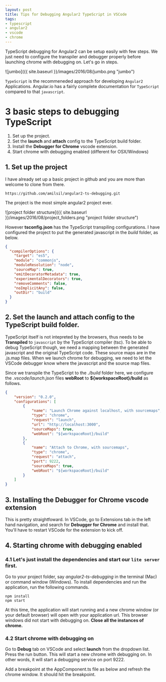 ```yaml
---
layout: post
title: Tips for Debugging Angular2 TypeScript in VSCode
tags:
- typescript
- angular2
- vscode
- chrome
---
```


TypeScript debugging for Angular2 can be setup easily with few steps. We just need to configure the transpiler and debugger properly before launching chrome with debugging on. Let's go in steps. 

![jumbo]({{ site.baseurl }}/images/2016/08/jumbo.png "jumbo")

`TypeScript` is the recommeneded approach for developing `Angular2` Applications. Angular.io has a fairly complete documentation for `TypeScript` compared to that `javascript`.

# 3 basic steps to debugging TypeScript

1. Set up the project.
2. Set the **launch** and **attach** config to the TypeScript build folder.
2. Install the **Debugger for Chrome** vscode extension.
3. Start chrome with debugging enabled (different for OSX/Windows)

## 1. Set up the project

I have already set up a basic project in github and you are more than welcome to clone from there.

```text
https://github.com/amilsil/angular2-ts-debugging.git
```

The project is the most simple angular2 project ever. 

![project folder structure]({{ site.baseurl }}/images/2016/08/project_folders.png "project folder structure")

However **tsconfig.json** has the TypeScript transpiling configurations. I have configured the project to put the generated javascript in the *build* folder, as below.

```json
{
  "compilerOptions": {
    "target": "es5",
    "module": "commonjs",
    "moduleResolution": "node",
    "sourceMap": true,
    "emitDecoratorMetadata": true,
    "experimentalDecorators": true,
    "removeComments": false,
    "noImplicitAny": false,
    "outDir": "build"
  }
}
```



## 2. Set the **launch** and **attach** config to the TypeScript build folder.

TypeScript itself is not intepreted by the browsers, thus needs to be **Transpiled** to `javascript` by the TypeScript compiler (tsc). To be able to debug TypeScript though, we need a mapping between the generated javascript and the original TypeScript code. These source maps are in the .js.map files. When we launch chrome for debugging, we need to let the VSCode debugger know where the javascript and the source map files.

Since we transpile the TypeScript to the *./build* folder here, we configure the *.vscode/launch.json* files **webRoot** to **${workspaceRoot}/build** as follows.

```json
{
    "version": "0.2.0",
    "configurations": [
        {
            "name": "Launch Chrome against localhost, with sourcemaps",
            "type": "chrome",
            "request": "launch",
            "url": "http://localhost:3000",
            "sourceMaps": true,
            "webRoot": "${workspaceRoot}/build"
        },
        {
            "name": "Attach to Chrome, with sourcemaps",
            "type": "chrome",
            "request": "attach",
            "port": 9222,
            "sourceMaps": true,
            "webRoot": "${workspaceRoot}/build"
        }
    ]
}
```


## 3. Installing the Debugger for Chrome vscode extension

This is pretty straightfoward. In VSCode, go to Extensions tab in the left hand navigation, and search for **Debugger for Chrome** and install that. You'll have to restart VSCode for the extension to kick off.

## 4. Starting chrome with debugging enabled

### 4.1 Let's just install the dependencies and start our `lite server` first.

Go to your project folder, say *angular2-ts-debugging* in the terminal (Mac) or command window (Windows). To install dependencies and run the application, run the following commands.

    npm install
    npm start

At this time, the application will start running and a new chrome window (or your default browser) will open with your application url. This browser windows did not start with debugging on. **Close all the instances of chrome.**

### 4.2 Start chrome with debugging on

Go to **Debug** tab on VSCode and select **launch** from the dropdown list. Press the run button. 
This will start a new chrome with debugging on. In other words, it will start a debugging service on port 9222. 

Add a breakpoint at the AppComponent.ts file as below and refresh the chrome window. 
It should hit the breakpoint.